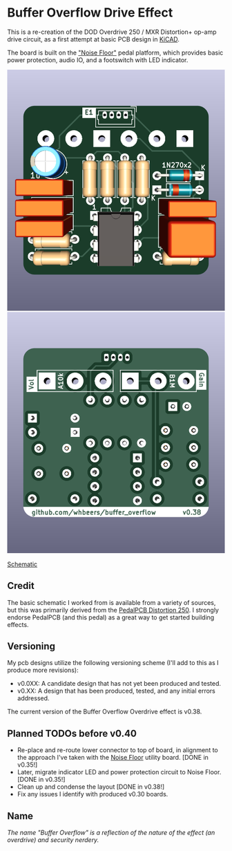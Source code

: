 # Buffer Overflow Drive Effect

This is a re-creation of the DOD Overdrive 250 / MXR Distortion+ op-amp drive circuit, as a first attempt at basic PCB design in [KiCAD](https://www.kicad.org/). 

The board is built on the ["Noise Floor"](https://github.com/whbeers/noise_floor) pedal platform, which provides basic power protection, audio IO, and a footswitch with LED indicator.

![Front render](renders/front.png)
![Back render](renders/back.png)

[Schematic](hardware/BufferOverflow_schematic_v0.38.pdf)

## Credit
The basic schematic I worked from is available from a variety of sources, but this was primarily derived from the [PedalPCB Distortion 250](https://www.pedalpcb.com/product/dist250/). I strongly endorse PedalPCB (and this pedal) as a great way to get started building effects.

## Versioning

My pcb designs utilize the following versioning scheme (I'll add to this as I produce more revisions):
 - v0.0XX: A candidate design that has not yet been produced and tested.
 - v0.XX: A design that has been produced, tested, and any initial errors addressed.

The current version of the Buffer Overflow Overdrive effect is v0.38.

## Planned TODOs before v0.40
 - Re-place and re-route lower connector to top of board, in alignment to the approach I've taken with the [Noise Floor](https://github.com/whbeers/noise_floor) utility board. [DONE in v0.35!]
 - Later, migrate indicator LED and power protection circuit to Noise Floor. [DONE in v0.35!]
 - Clean up and condense the layout [DONE in v0.38!]
 - Fix any issues I identify with produced v0.30 boards.

## Name
*The name "Buffer Overflow" is a reflection of the nature of the effect (an overdrive) and security nerdery.*
